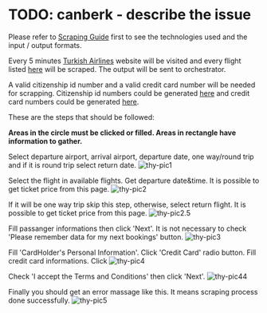 # TODO: canberk - describe the issue

Please refer to [Scraping Guide](https://github.com/FCanberk/coflight-prep/blob/master/guides/scraping%20guide.md) first to see the technologies used and the input / output formats.

Every 5 minutes [Turkish Airlines](http://www.turkishairlines.com/tr-tr/) website will be visited and every flight listed [here](FlightListLink) will be scraped. The output will be sent to orchestrator.

A valid citizenship id number and a valid credit card number will be needed for scrapping. Citizenship id numbers could be generated [here](https://www.simlict.com/tcno.html) and credit card numbers could be generated [here](https://names.igopaygo.com/credit-card).

These are the steps that should be followed:

**Areas in the circle must be clicked or filled. Areas in rectangle have information to gather.**

Select departure airport, arrival airport, departure date, one way/round trip and if it is round trip select return date.
![thy-pic1](https://s23.postimg.org/c7nmm85xn/image.png)

Select the flight in available flights. Get departure date&time. It is possible to get ticket price from this page.
![thy-pic2](https://s12.postimg.org/eew04iral/image.png)

If it will be one way trip skip this step, otherwise, select return flight. It is possible to get ticket price from this page.
![thy-pic2.5](https://s12.postimg.org/4gb1i1hv1/a2_5.png)

Fill passanger informations then click 'Next'. It is not necessary to check 'Please remember data for my next bookings' button. 
![thy-pic3](https://s23.postimg.org/u1j4niozv/image.png)

Fill 'CardHolder's Personal Information'. Click 'Credit Card' radio button. Fill credit card informations. Click 
![thy-pic4](https://s21.postimg.org/avkofma2v/image.png)

Check 'I accept the Terms and Conditions' then click 'Next'.
![thy-pic44](https://s21.postimg.org/rxdihpoxz/a4_4.png)

Finally you should get an error massage like this. It means scraping process done successfully.
![thy-pic5](https://s23.postimg.org/6ol3508wb/image.png)
